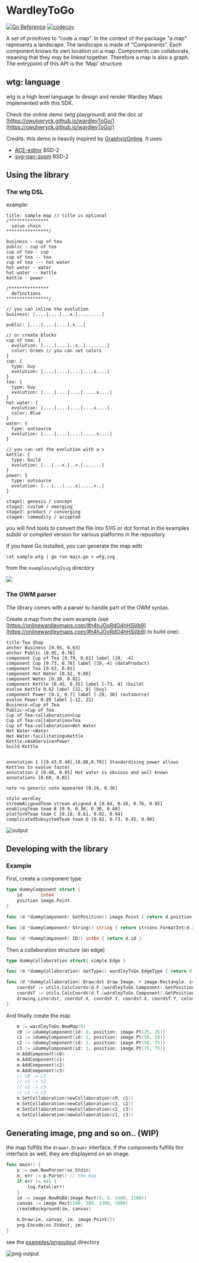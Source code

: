 # WardleyToGo

[![Go Reference](https://pkg.go.dev/badge/github.com/owulveryck/wardleyToGo.svg)](https://pkg.go.dev/github.com/owulveryck/wardleyToGo)
[![codecov](https://codecov.io/gh/owulveryck/wardleyToGo/branch/main/graph/badge.svg?token=9BQW1KMGJS)](https://codecov.io/gh/owulveryck/wardleyToGo)

A set of primitives to "code a map". In the context of the package "a map" represents a landscape.
The landscape is made of "Components". Each component knows its own location on a map.
Components can collaborate, meaning that they may be linked together. Therefore a map is also a graph.
The entrypoint of this API is the 'Map' structure

## wtg: language 

wtg is a high level language to design and render Wardley Maps implemented with this SDK.

Check the online demo (wtg playground) and the doc at [https://owulveryck.github.io/wardleyToGo/](https://owulveryck.github.io/wardleyToGo/)

Credits: this demo is heavily inspired by [GraphvizOnline](https://github.com/dreampuf/GraphvizOnline). It uses:

- [ACE-editor](https://github.com/ajaxorg/ace/blob/master/LICENSE) BSD-2
- [svg-pan-zoom](https://github.com/bumbu/svg-pan-zoom) BSD-2

## Using the library

### The wtg DSL

example:

```
title: sample map // title is optional
/***************
  value chain 
****************/

business - cup of tea
public - cup of tea
cup of tea - cup
cup of tea -- tea
cup of tea --- hot water
hot water - water
hot water -- kettle
kettle - power

/***************
  definitions 
****************/

// you can inline the evolution
business: |....|....|...x.|.........|

public: |....|....|....|.x...|

// or create blocks
cup of tea: {
  evolution: |....|....|..x..|........|
  color: Green // you can set colors
}
cup: {
  type: buy
  evolution: |....|....|....|....x....|
}
tea: {
  type: buy
  evolution: |....|....|....|.....x....|
}
hot water: {
  evolution: |....|....|....|....x....|
  color: Blue
}
water: {
  type: outsource
  evolution: |....|....|....|.....x....|
}

// you can set the evolution with a >
kettle: {
  type: build
  evolution: |...|...x.|..>.|.......|
}
power: {
  type: outsource
  evolution: |...|...|....x|.....>..|
}

stage1: genesis / concept
stage2: custom / emerging
stage3: product / converging
stage4: commodity / accepted
```

you will find tools to convert the file into SVG or dot format in the examples subdir or compiled version for various platforms in the repository

If you have Go installed, you can generate the map with

`cat sample.wtg | go run main.go > wtg.svg`

from the `examples/wtg2svg` directory

![](wtg.svg)

### The OWM parser

The library comes with a parser to handle part of the OWM syntax.

Create a map from the owm example (see [https://onlinewardleymaps.com/#h4hJOoRdO4hHSljIb9](https://onlinewardleymaps.com/#h4hJOoRdO4hHSljIb9) to build one):

[embedmd]:# (examples/parser/sample.owm)
```owm
title Tea Shop
anchor Business [0.95, 0.63]
anchor Public [0.95, 0.78]
component Cup of Tea [0.79, 0.61] label [19, -4]
component Cup [0.73, 0.78] label [19,-4] (dataProduct)
component Tea [0.63, 0.81]
component Hot Water [0.52, 0.80]
component Water [0.38, 0.82]
component Kettle [0.43, 0.35] label [-73, 4] (build)
evolve Kettle 0.62 label [22, 9] (buy)
component Power [0.1, 0.7] label [-29, 30] (outsource)
evolve Power 0.89 label [-12, 21]
Business->Cup of Tea
Public->Cup of Tea
Cup of Tea-collaboration>Cup
Cup of Tea-collaboration>Tea
Cup of Tea-collaboration>Hot Water
Hot Water->Water
Hot Water-facilitating>Kettle 
Kettle-xAsAService>Power
build Kettle


annotation 1 [[0.43,0.49],[0.08,0.79]] Standardising power allows Kettles to evolve faster
annotation 2 [0.48, 0.85] Hot water is obvious and well known
annotations [0.60, 0.02]

note +a generic note appeared [0.16, 0.36]

style wardley
streamAlignedTeam stream aligned A [0.84, 0.18, 0.76, 0.95]
enablingTeam team B [0.9, 0.30, 0.30, 0.40]
platformTeam team C [0.18, 0.61, 0.02, 0.94]
complicatedSubsystemTeam team D [0.92, 0.73, 0.45, 0.90]
```

![output](examples/owm2svg/sample.svg)


## Developing with the library

### Example

First, create a component type

[embedmd]:# (example_draw_test.go /type dummyComponent.*/ /d.id }/)
```go
type dummyComponent struct {
	id       int64
	position image.Point
}

func (d *dummyComponent) GetPosition() image.Point { return d.position }

func (d *dummyComponent) String() string { return strconv.FormatInt(d.id, 10) }

func (d *dummyComponent) ID() int64 { return d.id }
```

Then a collaboration structure (an edge)

[embedmd]:# (example_draw_test.go /type dummyCollaboration.*/ /^}$/)
```go
type dummyCollaboration struct{ simple.Edge }

func (d *dummyCollaboration) GetType() wardleyToGo.EdgeType { return 0 }

func (d *dummyCollaboration) Draw(dst draw.Image, r image.Rectangle, src image.Image, sp image.Point) {
	coordsF := utils.CalcCoords(d.F.(wardleyToGo.Component).GetPosition(), r)
	coordsT := utils.CalcCoords(d.T.(wardleyToGo.Component).GetPosition(), r)
	drawing.Line(dst, coordsF.X, coordsF.Y, coordsT.X, coordsT.Y, color.Gray{Y: 128}, [2]int{})
}
```

And finally create the map

[embedmd]:# (example_draw_test.go /.*m \:= wardleyToGo.NewMap.*/ /.*c1, c3.*/)
```go
	m := wardleyToGo.NewMap(0)
	c0 := &dummyComponent{id: 0, position: image.Pt(25, 25)}
	c1 := &dummyComponent{id: 1, position: image.Pt(50, 50)}
	c2 := &dummyComponent{id: 2, position: image.Pt(50, 75)}
	c3 := &dummyComponent{id: 3, position: image.Pt(75, 75)}
	m.AddComponent(c0)
	m.AddComponent(c1)
	m.AddComponent(c2)
	m.AddComponent(c3)
	// c0 -> c1
	// c1 -> c2
	// c2 -> c3
	// c1 -> c3
	m.SetCollaboration(newCollaboration(c0, c1))
	m.SetCollaboration(newCollaboration(c1, c2))
	m.SetCollaboration(newCollaboration(c2, c3))
	m.SetCollaboration(newCollaboration(c1, c3))
```

## Generating image, png and so on.. (WIP)

the map fulfills the `drawer.Drawer` interface. If the components fulfills the interface as well, they are displayend on an image.

[embedmd]:# (examples/owm2png/main.go /func main.*/ $)
```go
func main() {
	p := owm.NewParser(os.Stdin)
	m, err := p.Parse() // the map
	if err != nil {
		log.Fatal(err)
	}
	im := image.NewRGBA(image.Rect(0, 0, 1400, 1100))
	canvas := image.Rect(100, 100, 1300, 1000)
	createBackground(im, canvas)

	m.Draw(im, canvas, im, image.Point{})
	png.Encode(os.Stdout, im)
}
```

see the [examples/pngoutput](examples/pngoutput) directory

![png output](examples/owm2png/test.png)
